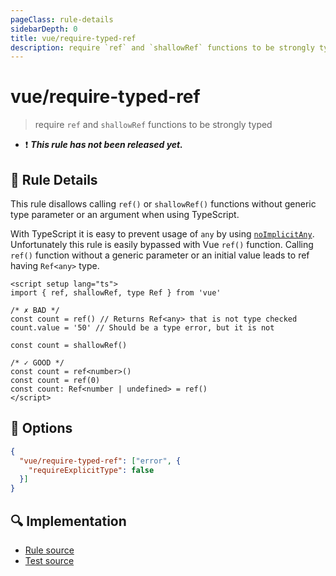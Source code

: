 ```yaml
---
pageClass: rule-details
sidebarDepth: 0
title: vue/require-typed-ref
description: require `ref` and `shallowRef` functions to be strongly typed
---
```

# vue/require-typed-ref

> require `ref` and `shallowRef` functions to be strongly typed

- :exclamation: <badge text="This rule has not been released yet." vertical="middle" type="error"> ***This rule has not been released yet.*** </badge>

## :book: Rule Details

This rule disallows calling `ref()` or `shallowRef()` functions without generic type parameter or an argument when using TypeScript.

With TypeScript it is easy to prevent usage of `any` by using [`noImplicitAny`](https://www.typescriptlang.org/tsconfig#noImplicitAny). Unfortunately this rule is easily bypassed with Vue `ref()` function. Calling `ref()` function without a generic parameter or an initial value leads to ref having `Ref<any>` type.

<eslint-code-block :rules="{'vue/require-typed-ref': ['error']}">

```vue
<script setup lang="ts">
import { ref, shallowRef, type Ref } from 'vue'

/* ✗ BAD */
const count = ref() // Returns Ref<any> that is not type checked
count.value = '50' // Should be a type error, but it is not

const count = shallowRef()

/* ✓ GOOD */
const count = ref<number>()
const count = ref(0)
const count: Ref<number | undefined> = ref()
</script>
```

</eslint-code-block>

## :wrench: Options

```json
{
  "vue/require-typed-ref": ["error", {
    "requireExplicitType": false
  }]
}
```

## :mag: Implementation

- [Rule source](https://github.com/vuejs/eslint-plugin-vue/blob/master/lib/rules/require-typed-ref.js)
- [Test source](https://github.com/vuejs/eslint-plugin-vue/blob/master/tests/lib/rules/require-typed-ref.js)
